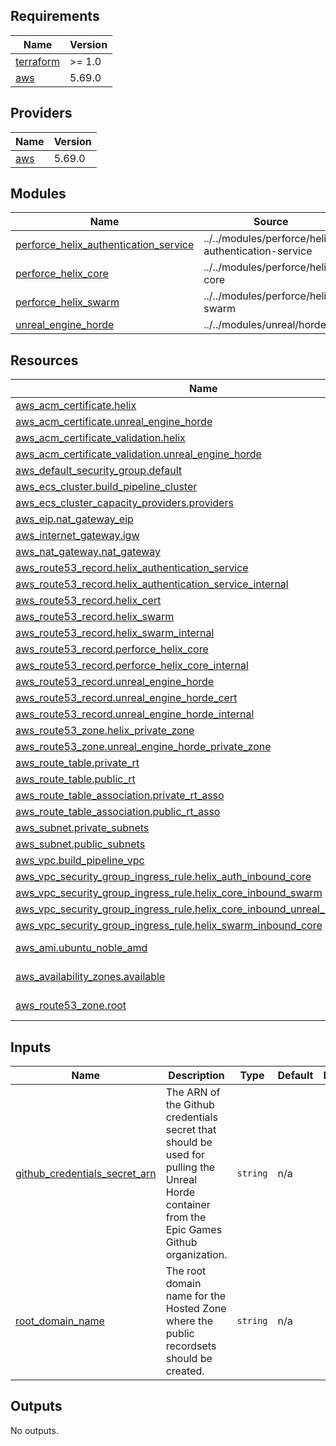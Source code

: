 <!-- BEGIN_TF_DOCS -->
## Requirements

| Name | Version |
|------|---------|
| <a name="requirement_terraform"></a> [terraform](#requirement\_terraform) | >= 1.0 |
| <a name="requirement_aws"></a> [aws](#requirement\_aws) | 5.69.0 |

## Providers

| Name | Version |
|------|---------|
| <a name="provider_aws"></a> [aws](#provider\_aws) | 5.69.0 |

## Modules

| Name | Source | Version |
|------|--------|---------|
| <a name="module_perforce_helix_authentication_service"></a> [perforce\_helix\_authentication\_service](#module\_perforce\_helix\_authentication\_service) | ../../modules/perforce/helix-authentication-service | n/a |
| <a name="module_perforce_helix_core"></a> [perforce\_helix\_core](#module\_perforce\_helix\_core) | ../../modules/perforce/helix-core | n/a |
| <a name="module_perforce_helix_swarm"></a> [perforce\_helix\_swarm](#module\_perforce\_helix\_swarm) | ../../modules/perforce/helix-swarm | n/a |
| <a name="module_unreal_engine_horde"></a> [unreal\_engine\_horde](#module\_unreal\_engine\_horde) | ../../modules/unreal/horde | n/a |

## Resources

| Name | Type |
|------|------|
| [aws_acm_certificate.helix](https://registry.terraform.io/providers/hashicorp/aws/5.69.0/docs/resources/acm_certificate) | resource |
| [aws_acm_certificate.unreal_engine_horde](https://registry.terraform.io/providers/hashicorp/aws/5.69.0/docs/resources/acm_certificate) | resource |
| [aws_acm_certificate_validation.helix](https://registry.terraform.io/providers/hashicorp/aws/5.69.0/docs/resources/acm_certificate_validation) | resource |
| [aws_acm_certificate_validation.unreal_engine_horde](https://registry.terraform.io/providers/hashicorp/aws/5.69.0/docs/resources/acm_certificate_validation) | resource |
| [aws_default_security_group.default](https://registry.terraform.io/providers/hashicorp/aws/5.69.0/docs/resources/default_security_group) | resource |
| [aws_ecs_cluster.build_pipeline_cluster](https://registry.terraform.io/providers/hashicorp/aws/5.69.0/docs/resources/ecs_cluster) | resource |
| [aws_ecs_cluster_capacity_providers.providers](https://registry.terraform.io/providers/hashicorp/aws/5.69.0/docs/resources/ecs_cluster_capacity_providers) | resource |
| [aws_eip.nat_gateway_eip](https://registry.terraform.io/providers/hashicorp/aws/5.69.0/docs/resources/eip) | resource |
| [aws_internet_gateway.igw](https://registry.terraform.io/providers/hashicorp/aws/5.69.0/docs/resources/internet_gateway) | resource |
| [aws_nat_gateway.nat_gateway](https://registry.terraform.io/providers/hashicorp/aws/5.69.0/docs/resources/nat_gateway) | resource |
| [aws_route53_record.helix_authentication_service](https://registry.terraform.io/providers/hashicorp/aws/5.69.0/docs/resources/route53_record) | resource |
| [aws_route53_record.helix_authentication_service_internal](https://registry.terraform.io/providers/hashicorp/aws/5.69.0/docs/resources/route53_record) | resource |
| [aws_route53_record.helix_cert](https://registry.terraform.io/providers/hashicorp/aws/5.69.0/docs/resources/route53_record) | resource |
| [aws_route53_record.helix_swarm](https://registry.terraform.io/providers/hashicorp/aws/5.69.0/docs/resources/route53_record) | resource |
| [aws_route53_record.helix_swarm_internal](https://registry.terraform.io/providers/hashicorp/aws/5.69.0/docs/resources/route53_record) | resource |
| [aws_route53_record.perforce_helix_core](https://registry.terraform.io/providers/hashicorp/aws/5.69.0/docs/resources/route53_record) | resource |
| [aws_route53_record.perforce_helix_core_internal](https://registry.terraform.io/providers/hashicorp/aws/5.69.0/docs/resources/route53_record) | resource |
| [aws_route53_record.unreal_engine_horde](https://registry.terraform.io/providers/hashicorp/aws/5.69.0/docs/resources/route53_record) | resource |
| [aws_route53_record.unreal_engine_horde_cert](https://registry.terraform.io/providers/hashicorp/aws/5.69.0/docs/resources/route53_record) | resource |
| [aws_route53_record.unreal_engine_horde_internal](https://registry.terraform.io/providers/hashicorp/aws/5.69.0/docs/resources/route53_record) | resource |
| [aws_route53_zone.helix_private_zone](https://registry.terraform.io/providers/hashicorp/aws/5.69.0/docs/resources/route53_zone) | resource |
| [aws_route53_zone.unreal_engine_horde_private_zone](https://registry.terraform.io/providers/hashicorp/aws/5.69.0/docs/resources/route53_zone) | resource |
| [aws_route_table.private_rt](https://registry.terraform.io/providers/hashicorp/aws/5.69.0/docs/resources/route_table) | resource |
| [aws_route_table.public_rt](https://registry.terraform.io/providers/hashicorp/aws/5.69.0/docs/resources/route_table) | resource |
| [aws_route_table_association.private_rt_asso](https://registry.terraform.io/providers/hashicorp/aws/5.69.0/docs/resources/route_table_association) | resource |
| [aws_route_table_association.public_rt_asso](https://registry.terraform.io/providers/hashicorp/aws/5.69.0/docs/resources/route_table_association) | resource |
| [aws_subnet.private_subnets](https://registry.terraform.io/providers/hashicorp/aws/5.69.0/docs/resources/subnet) | resource |
| [aws_subnet.public_subnets](https://registry.terraform.io/providers/hashicorp/aws/5.69.0/docs/resources/subnet) | resource |
| [aws_vpc.build_pipeline_vpc](https://registry.terraform.io/providers/hashicorp/aws/5.69.0/docs/resources/vpc) | resource |
| [aws_vpc_security_group_ingress_rule.helix_auth_inbound_core](https://registry.terraform.io/providers/hashicorp/aws/5.69.0/docs/resources/vpc_security_group_ingress_rule) | resource |
| [aws_vpc_security_group_ingress_rule.helix_core_inbound_swarm](https://registry.terraform.io/providers/hashicorp/aws/5.69.0/docs/resources/vpc_security_group_ingress_rule) | resource |
| [aws_vpc_security_group_ingress_rule.helix_core_inbound_unreal_horde_service](https://registry.terraform.io/providers/hashicorp/aws/5.69.0/docs/resources/vpc_security_group_ingress_rule) | resource |
| [aws_vpc_security_group_ingress_rule.helix_swarm_inbound_core](https://registry.terraform.io/providers/hashicorp/aws/5.69.0/docs/resources/vpc_security_group_ingress_rule) | resource |
| [aws_ami.ubuntu_noble_amd](https://registry.terraform.io/providers/hashicorp/aws/5.69.0/docs/data-sources/ami) | data source |
| [aws_availability_zones.available](https://registry.terraform.io/providers/hashicorp/aws/5.69.0/docs/data-sources/availability_zones) | data source |
| [aws_route53_zone.root](https://registry.terraform.io/providers/hashicorp/aws/5.69.0/docs/data-sources/route53_zone) | data source |

## Inputs

| Name | Description | Type | Default | Required |
|------|-------------|------|---------|:--------:|
| <a name="input_github_credentials_secret_arn"></a> [github\_credentials\_secret\_arn](#input\_github\_credentials\_secret\_arn) | The ARN of the Github credentials secret that should be used for pulling the Unreal Horde container from the Epic Games Github organization. | `string` | n/a | yes |
| <a name="input_root_domain_name"></a> [root\_domain\_name](#input\_root\_domain\_name) | The root domain name for the Hosted Zone where the public recordsets should be created. | `string` | n/a | yes |

## Outputs

No outputs.
<!-- END_TF_DOCS -->
